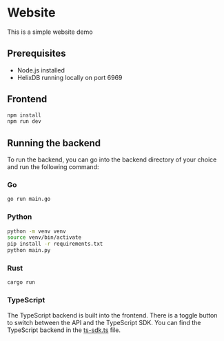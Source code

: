 # Website

This is a simple website demo

## Prerequisites

- Node.js installed
- HelixDB running locally on port 6969

## Frontend

```bash
npm install
npm run dev
```

## Running the backend

To run the backend, you can go into the backend directory of your choice and run the following command:

### Go

```bash
go run main.go
```

### Python

```bash
python -m venv venv
source venv/bin/activate
pip install -r requirements.txt
python main.py
```

### Rust

```bash
cargo run
```

### TypeScript

The TypeScript backend is built into the frontend. There is a toggle button to switch between the API and the TypeScript SDK.
You can find the TypeScript backend in the [ts-sdk.ts](/website/frontend/src/app/ts-sdk.ts) file.
